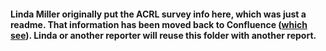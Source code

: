 #### Linda Miller originally put the ACRL survey info here, which was just a readme. That information has been moved back to Confluence ([which see](https://confluence.cornell.edu/x/HFqZGQ)).  Linda or another reporter will reuse this folder with another report.

